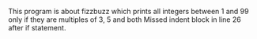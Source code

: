 This program is about fizzbuzz which prints all integers between 1 and 99 only if they are multiples of 3, 5 and both
Missed indent block in line 26 after if statement.
